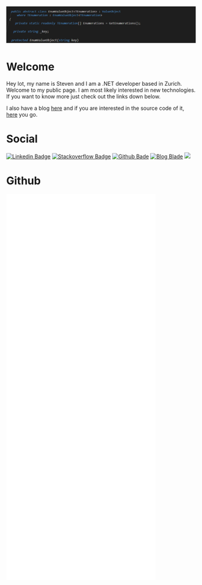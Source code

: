 # [![Header](assets/banner.png)](https://github.com/user/linkdotnet)
<h1>Welcome</h1>

Hey lot, my name is Steven and I am a .NET developer based in Zurich.
Welcome to my public page. I am most likely interested in new technologies. If you want to know more just check out the links down below.

I also have a blog [here](https://steven-giesel.com/) and if you are interested in the source code of it, [here](https://github.com/linkdotnet/Blog) you go.

# Social
[![Linkedin Badge](https://img.shields.io/badge/Steven%20Giesel-0077B5?style=flat&logo=linkedin&logoColor=white)](https://www.linkedin.com/in/steven-giesel/)
[![Stackoverflow Badge](https://img.shields.io/badge/linkdotnet-FE7A16?style=flat&logo=stack-overflow&logoColor=white)](https://stackoverflow.com/users/1892523/link)
[![Github Bade](https://img.shields.io/badge/linkdotnet-100000?style=flate&logo=github&logoColor=white)](https://github.com/linkdotnet/)
[![Blog Blade](https://img.shields.io/badge/linkdotnet-FFA500?style=flat&logo=rss&logoColor=white)](https://steven-giesel.com/)
![](https://komarev.com/ghpvc/?username=linkdotnet)

# Github
![Metrics](/github-metrics.svg)

